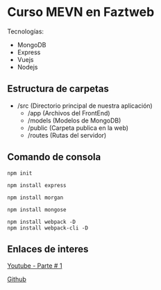 # Curso MEVN en Faztweb

Tecnologías:

- MongoDB
- Express
- Vuejs
- Nodejs

## Estructura de carpetas

- /src (Directorio principal de nuestra aplicación)
  - /app (Archivos del FrontEnd)
  - /models (Modelos de MongoDB)
  - /public (Carpeta publica en la web)
  - /routes (Rutas del servidor)

## Comando de consola

~~~~ batch
npm init
~~~~

~~~~ batch
npm install express
~~~~

~~~~ batch
npm install morgan
~~~~

~~~~ batch
npm install mongose
~~~~

~~~~ batch
npm install webpack -D
npm install webpack-cli -D
~~~~

## Enlaces de interes

[Youtube - Parte # 1](https://www.youtube.com/watch?v=ARIzrNwA5HQ&t=471s)
  
[Github](https://github.com/FaztWeb/mevn-crud-tasks)
